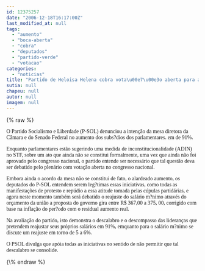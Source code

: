 ```yaml
---
id: 12375257
date: "2006-12-18T16:17:00Z"
last_modified_at: null
tags:
  - "aumento"
  - "boca-aberta"
  - "cobra"
  - "deputados"
  - "partido-verde"
  - "votacao"
categories:
  - "noticias"
title: "Partido de Heloisa Helena cobra vota\u00e7\u00e3o aberta para aumento de deputados "
sutia: null
chapeu: null
autor: null
imagem: null
---
```

{\% raw %}
<p><P><FONT face=Verdana>O Partido Socialismo e Liberdade (P-SOL) denunciou a intenção da mesa diretora da Câmara e do Senado Federal no aumento dos subs?dios dos parlamentares. em de 91%.<BR></FONT></P></p>
<p><P><FONT face=Verdana>Enquanto parlamentares estão sugerindo uma medida de inconstitucionalidade (ADIN) no STF, sobre um ato que ainda não se constitui formalmente, uma vez que ainda não foi aprovado pelo congresso nacional, o partido entende ser necessário que tal questão deva ser debatido pelo plenário com votação aberta no congresso nacional. </FONT></P></p>
<p><P><FONT face=Verdana>Embora ainda o acordo da mesa não se constitui de fato, o alardeado aumento, os deputados do P-SOL entendem serem leg?timas essas iniciativas, como todas as manifestações de protesto e repúdio a essa atitude tomada pelas cúpulas partidárias, e agora neste momento também será debatido o reajuste do salário m?nimo através do orçamento da união a proposta do governo gira entre R$ 367,00 a 375, 00, corrigido com base na inflação do per?odo com o residual aumento real. </FONT></P></p>
<p><P><FONT face=Verdana>Na avaliação do partido, isto demonstra o descalabro e o descompasso das lideranças que pretendem reajustar seus próprios salários em 91%, emquanto para o salário m?nimo se discute um reajuste em torno de 5 a 6%. </FONT></P></p>
<p><P><FONT face=Verdana>O PSOL divulga que apóia todas as iniciativas no sentido de não permitir que tal descalabro se consolide. </FONT></P> </p>
{\% endraw %}